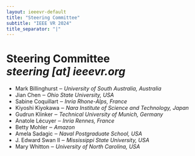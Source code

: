 ```yaml
---
layout: ieeevr-default
title: "Steering Committee"
subtitle: "IEEE VR 2024"
title_separator: "|"
---
```


<h1> Steering Committee <div class="floatRight"><i class="fas fa-fw fa-envelope-square emailIconSm" style=""></i><i class="emailTextSm">steering [at] ieeevr.org</i></div></h1>
    
<div>						
    <ul>
        <li><span class="bold">Mark Billinghurst</span> &#x2012; <i> University of South Australia, Australia </i></li>
        <li><span class="bold">Jian Chen</span> &#x2012; <i> Ohio State University, USA </i></li>
        <li><span class="bold">Sabine Coquillart</span> &#x2012; <i> Inria Rhone-Alps, France </i></li>
        <li><span class="bold">Kiyoshi Kiyokawa</span> &#x2012; <i> Nara Institute of Science and Technology, Japan </i></li>
        <li><span class="bold">Gudrun Klinker</span> &#x2012; <i> Technical University of Munich, Germany </i></li>
        <li><span class="bold">Anatole L&eacute;cuyer</span> &#x2012; <i> Inria Rennes, France </i></li>
        <li><span class="bold">Betty Mohler</span> &#x2012; <i> Amazon </i></li>
        <li><span class="bold">Amela Sadagic</span> &#x2012; <i> Naval Postgraduate School, USA </i></li>
        <li><span class="bold">J. Edward Swan II</span> &#x2012; <i> Mississippi State University, USA </i></li>
        <li><span class="bold">Mary Whitton</span> &#x2012; <i> University of North Carolina, USA </i></li>
    </ul>
</div>
